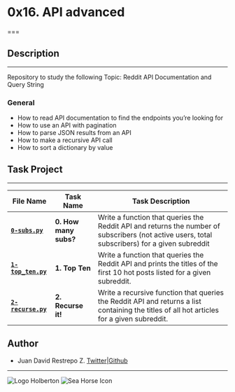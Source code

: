 # 0x16. API advanced

===

## Description

---
Repository to study the following Topic: Reddit API Documentation and Query String

### General

- How to read API documentation to find the endpoints you’re looking for
- How to use an API with pagination
- How to parse JSON results from an API
- How to make a recursive API call
- How to sort a dictionary by value

## Task Project

---
File Name|Task Name|Task Description
---|---|---
[**`0-subs.py`**](https://github.com/jdrestre/holberton-system_engineering-devops/blob/master/0x16-api_advanced/0-subs.py)|**0. How many subs?**|Write a function that queries the Reddit API and returns the number of subscribers (not active users, total subscribers) for a given subreddit
[**`1-top_ten.py`**](https://github.com/jdrestre/holberton-system_engineering-devops/blob/master/0x16-api_advanced/1-top_ten.py)|**1. Top Ten**|Write a function that queries the Reddit API and prints the titles of the first 10 hot posts listed for a given subreddit.
[**`2-recurse.py`**](https://github.com/jdrestre/holberton-system_engineering-devops/blob/master/0x16-api_advanced/2-recurse.py)|**2. Recurse it!**|Write a recursive function that queries the Reddit API and returns a list containing the titles of all hot articles for a given subreddit.

## Author

- Juan David Restrepo Z. [Twitter](https://twitter.com/jdrestre)|[Github](https://github.com/jdrestre)

---
![Logo Holberton](https://www.holbertonschool.com/holberton-logo.png) ![Sea Horse Icon](https://intranet.hbtn.io/assets/holberton-logo-coral-27055cb2f875eb10bf3b3942e52a24581bc0667695bdc856d4f08b469b678000.png)
